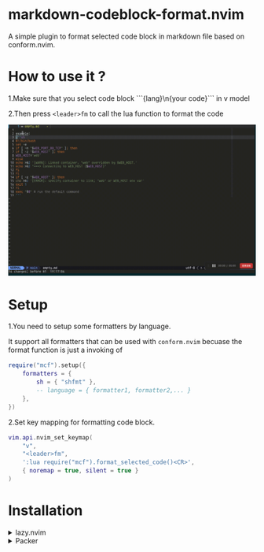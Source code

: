 # markdown-codeblock-format.nvim

A simple plugin to format selected code block in markdown file based on conform.nvim.

# How to use it ?

1.Make sure that you select code block \```{lang}\n{your code}\``` in  v model

2.Then press `<leader>fm` to call the lua function to format the code

![markdown-codeblock-format.nvim](20240811-192326.gif)


# Setup

1.You need to setup some formatters by language.

It support all formatters that can be used with `conform.nvim` becuase the format function is just a invoking of  

```lua 
require("mcf").setup({
	formatters = {
		sh = { "shfmt" },
        -- language = { formatter1, formatter2,... }
	},
})
```

2.Set key mapping for formatting code block.

```lua 
vim.api.nvim_set_keymap(
    "v",
    "<leader>fm",
    ':lua require("mcf").format_selected_code()<CR>',
    { noremap = true, silent = true }
)
```


# Installation

<details>
  <summary>lazy.nvim</summary>

```lua
return {
	"hustuhao/markdown-codeblock-format.nvim",
	dependencies = {
		"stevearc/conform.nvim",
	},
	config = function()
		local opts = {
			-- Define the formatters to use for each language
			formatters = {
				lua = { "stylua" },
				python = { "black" },
				javascript = { "prettier" },
				sh = { "shfmt" },
				sql = { "sqlfmt" },
				go = { "goimports", "gofmt" },
				rust = { "rustfmt" },
			},
		}

		require("mcf").setup(opts)
	end,

	keys = {
		-- Define key mappings using the 'keys' configuration in LazyVim
		{
			"<leader>fm",
			':lua require("mcf").format_selected_code()<CR>',
			mode = "v", -- Visual mode
			noremap = true,
			silent = true,
			desc = "Format selected code block", -- Description for the key mapping
		},
	},
}
```
</details>


<details>
  <summary>Packer</summary>

```lua
return require("packer").startup(function()
	use({
		"hustuhao/markdown-codeblock-format.nvim",
		config = function()
			local opts = {
				-- Define the formatters to use for each language
				formatters = {
					lua = { "stylua" },
					python = { "black" },
					javascript = { "prettier" },
					sh = { "shfmt" },
					sql = { "sqlfmt" },
					go = { "goimports", "gofmt" },
					rust = { "rustfmt" },
				},
			}
			require("mcf").setup(opts)
		end,
	})

	-- Key mapping
	vim.api.nvim_set_keymap(
		"v",
		"<leader>fm",
		':lua require("mcf").format_selected_code()<CR>',
		{ noremap = true, silent = true }
	)
end)
```
</details>
